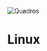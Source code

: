![Quadros](https://user-images.githubusercontent.com/55598952/132883048-7d062788-f4b8-40fb-aa81-523c8d4920a0.png)
# Linux
